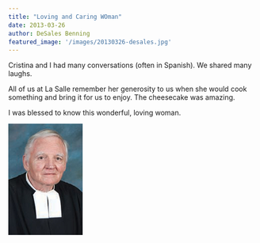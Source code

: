 ```yaml
---
title: "Loving and Caring WOman"
date: 2013-03-26
author: DeSales Benning
featured_image: '/images/20130326-desales.jpg'
---
```


Cristina and I had many conversations (often in Spanish). We shared many laughs. 

All of us at La Salle remember her generosity to us when she would cook something and bring it for us to enjoy. The cheesecake was amazing. 

I was blessed to know this wonderful, loving woman.


![](/images/20130326-desales.jpg)
